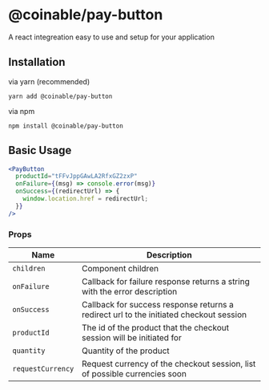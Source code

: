 # @coinable/pay-button

A react integreation easy to use and setup for your application

## Installation

via yarn (recommended)

```
yarn add @coinable/pay-button
```

via npm

```
npm install @coinable/pay-button
```

## Basic Usage

```jsx
<PayButton
  productId="tFFvJppGAwLA2RfxGZ2zxP"
  onFailure={(msg) => console.error(msg)}
  onSuccess={(redirectUrl) => {
    window.location.href = redirectUrl;
  }}
/>
```

### Props

| Name              | Description                                                                            |
| ----------------- | -------------------------------------------------------------------------------------- |
| `children`        | Component children                                                                     |
| `onFailure`       | Callback for failure response returns a string with the error description              |
| `onSuccess`       | Callback for success response returns a redirect url to the initiated checkout session |
| `productId`       | The id of the product that the checkout session will be initiated for                  |
| `quantity`        | Quantity of the product                                                                |
| `requestCurrency` | Request currency of the checkout session, list of possible currencies soon             |
